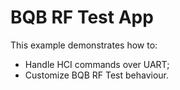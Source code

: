 # BQB RF Test App

This example demonstrates how to:

* Handle HCI commands over UART;
* Customize BQB RF Test behaviour.
